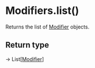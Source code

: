 # Modifiers.list()

Returns the list of [Modifier](../modifier/) objects.

## Return type

→ List\[[Modifier](../modifier/)]
